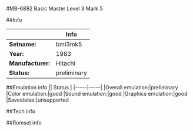 #MB-6892 Basic Master Level 3 Mark 5

##Info

||Info|
|-----|-----|
|**Setname:**|bml3mk5
|**Year:**|1983
|**Manufacturer:**|Hitachi
|**Status:**|preliminary

##Emulation info
|| Status |
|-----|-----|
|Overall emulation:|preliminary
|Color emulation:|good
|Sound emulation:|good
|Graphics emulation:|good
|Savestates:|unsupported

##Tech info

##Romset info

<!--- START OF EDITED COMMENT DO NOT TOUCH TEXT ABOVE-->
